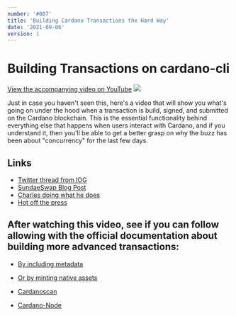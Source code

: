 ```yaml
---
number: '#007'
title: 'Building Cardano Transactions the Hard Way'
date: '2021-09-06'
version: 1
---      
```


# Building Transactions on cardano-cli
[View the accompanying video on YouTube](https://www.youtube.com/watch?v=XVHwWEbExOo)
![](/csks/007cover.png)

Just in case you haven't seen this, here's a video that will show you what's going on under the hood when a transaction is build, signed, and submitted on the Cardano blockchain. This is the essential functionality behind everything else that happens when users interact with Cardano, and if you understand it, then you'll be able to get a better grasp on why the buzz has been about "concurrency" for the last few days.

## Links
- [Twitter thread from IOG](https://twitter.com/InputOutputHK/status/1434518391465943048)
- [SundaeSwap Blog Post](https://sundaeswap-finance.medium.com/concurrency-state-cardano-c160f8c07575)
- [Charles doing what he does](https://www.youtube.com/watch?v=FVA54yAaLC8)
- [Hot off the press](https://iohk.io/en/blog/posts/2021/09/06/no-surprises-transaction-validation-on-cardano/)

## After watching this video, see if you can follow allowing with the official documentation about building more advanced transactions:
- [By including metadata](https://developers.cardano.org/docs/transaction-metadata/how-to-create-a-metadata-transaction-cli/)
- [Or by minting native assets](https://docs.cardano.org/native-tokens/getting-started)

- [Cardanoscan](https://cardanoscan.io/)
- [Cardano-Node](https://github.com/input-output-hk/cardano-node)

